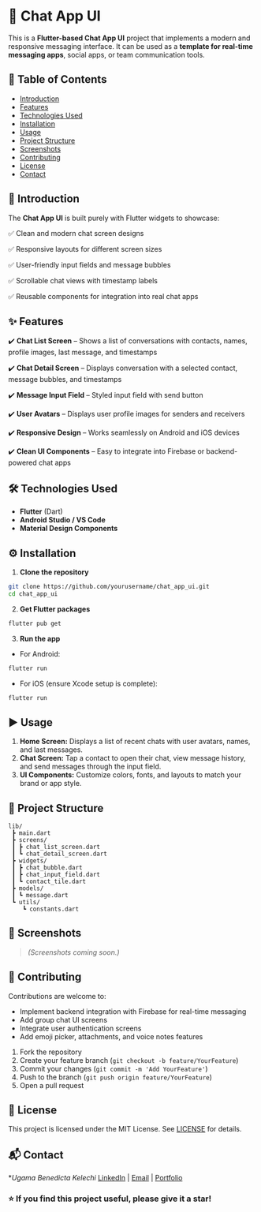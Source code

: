 # 💬 Chat App UI

This is a **Flutter-based Chat App UI** project that implements a modern and responsive messaging interface. It can be used as a **template for real-time messaging apps**, social apps, or team communication tools.



## 📑 Table of Contents

* [Introduction](#introduction)
* [Features](#features)
* [Technologies Used](#technologies-used)
* [Installation](#installation)
* [Usage](#usage)
* [Project Structure](#project-structure)
* [Screenshots](#screenshots)
* [Contributing](#contributing)
* [License](#license)
* [Contact](#contact)



## 📝 Introduction

The **Chat App UI** is built purely with Flutter widgets to showcase:

✅ Clean and modern chat screen designs

✅ Responsive layouts for different screen sizes

✅ User-friendly input fields and message bubbles

✅ Scrollable chat views with timestamp labels

✅ Reusable components for integration into real chat apps



## ✨ Features

✔️ **Chat List Screen** – Shows a list of conversations with contacts, names, profile images, last message, and timestamps

✔️ **Chat Detail Screen** – Displays conversation with a selected contact, message bubbles, and timestamps

✔️ **Message Input Field** – Styled input field with send button

✔️ **User Avatars** – Displays user profile images for senders and receivers

✔️ **Responsive Design** – Works seamlessly on Android and iOS devices

✔️ **Clean UI Components** – Easy to integrate into Firebase or backend-powered chat apps



## 🛠️ Technologies Used

* **Flutter** (Dart)
* **Android Studio / VS Code**
* **Material Design Components**



## ⚙️ Installation

1. **Clone the repository**

```bash
git clone https://github.com/yourusername/chat_app_ui.git
cd chat_app_ui
```

2. **Get Flutter packages**

```bash
flutter pub get
```

3. **Run the app**

* For Android:

```bash
flutter run
```

* For iOS (ensure Xcode setup is complete):

```bash
flutter run
```



## ▶️ Usage

1. **Home Screen:** Displays a list of recent chats with user avatars, names, and last messages.
2. **Chat Screen:** Tap a contact to open their chat, view message history, and send messages through the input field.
3. **UI Components:** Customize colors, fonts, and layouts to match your brand or app style.



## 📁 Project Structure

```
lib/
 ┣ main.dart
 ┣ screens/
 ┃ ┣ chat_list_screen.dart
 ┃ ┗ chat_detail_screen.dart
 ┣ widgets/
 ┃ ┣ chat_bubble.dart
 ┃ ┣ chat_input_field.dart
 ┃ ┗ contact_tile.dart
 ┣ models/
 ┃ ┗ message.dart
 ┗ utils/
    ┗ constants.dart
```



## 📸 Screenshots

> *(Screenshots coming soon.)*



## 🤝 Contributing

Contributions are welcome to:

* Implement backend integration with Firebase for real-time messaging
* Add group chat UI screens
* Integrate user authentication screens
* Add emoji picker, attachments, and voice notes features

1. Fork the repository
2. Create your feature branch (`git checkout -b feature/YourFeature`)
3. Commit your changes (`git commit -m 'Add YourFeature'`)
4. Push to the branch (`git push origin feature/YourFeature`)
5. Open a pull request



## 📄 License

This project is licensed under the MIT License. See [LICENSE](LICENSE) for details.



## 📬 Contact

**Ugama Benedicta Kelechi*
[LinkedIn](www.linkedin.com/in/ugama-benedicta-kelechi-codergirl-103041300) | [Email](mailto:ugamakelechi501@gmail.com) | [Portfolio](#)



### ⭐️ If you find this project useful, please give it a star!

